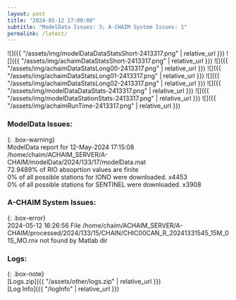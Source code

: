```yaml
---
layout: post
title: "2024-05-12 17:00:00"
subtitle: "ModelData Issues: 3; A-CHAIM System Issues: 1"
permalink: /latest/
---
```


![]({{ "/assets/img/modelDataDataStatsShort-2413317.png" | relative_url }})
![]({{ "/assets/img/achaimDataStatsShort-2413317.png" | relative_url }})
![]({{ "/assets/img/achaimDataStatsLong00-2413317.png" | relative_url }})
![]({{ "/assets/img/achaimDataStatsLong01-2413317.png" | relative_url }})
![]({{ "/assets/img/achaimDataStatsLong02-2413317.png" | relative_url }})
![]({{ "/assets/img/modelDataDataStats-2413317.png" | relative_url }})
![]({{ "/assets/img/modelDataStationStats-2413317.png" | relative_url }})
![]({{ "/assets/img/achaimRunTime-2413317.png" | relative_url }})


### ModelData Issues:  
  
{: .box-warning}  
 ModelData report for 12-May-2024 17:15:08   
 /home/chaim/ACHAIM_SERVER/A-CHAIM/modelData/2024/133/17/modelData.mat   
 72.9489% of RIO absoprtion values are finite   
 0% of all possible stations for IONO were downloaded. x4453   
 0% of all possible stations for SENTINEL were downloaded. x3908   
  
### A-CHAIM System Issues:  
  
{: .box-error}  
2024-05-12 16:26:56 File /home/chaim/ACHAIM_SERVER/A-CHAIM/processed/2024/133/15/CHAIN/CHIC00CAN_R_20241331545_15M_01S_MO.rnx not found by Matlab dir  

### Logs:  
  
{: .box-note}  
[Logs.zip]({{ "/assets/other/logs.zip" | relative_url }})  
[Log Info]({{ "/logInfo" | relative_url }})  
